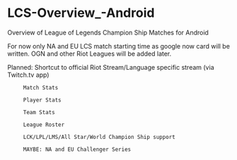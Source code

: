 # LCS-Overview_-Android
Overview of League of Legends Champion Ship Matches for Android

For now only NA and EU LCS match starting time as google now card will be written.
OGN and other Riot Leagues will be added later.


Planned: Shortcut to official Riot Stream/Language specific stream (via Twitch.tv app)

         Match Stats

         Player Stats

         Team Stats

         League Roster

         LCK/LPL/LMS/All Star/World Champion Ship support
         
         MAYBE: NA and EU Challenger Series
